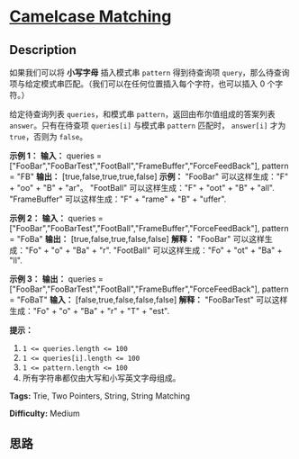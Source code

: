 # [Camelcase Matching][title]

## Description

如果我们可以将 **小写字母** 插入模式串 `pattern` 得到待查询项
`query`，那么待查询项与给定模式串匹配。（我们可以在任何位置插入每个字符，也可以插入 0 个字符。）

给定待查询列表 `queries`，和模式串 `pattern`，返回由布尔值组成的答案列表 `answer`。只有在待查项 `queries[i]`
与模式串 `pattern` 匹配时， `answer[i]` 才为 `true`，否则为 `false`。



**示例 1：**
            **输入：** queries = ["FooBar","FooBarTest","FootBall","FrameBuffer","ForceFeedBack"], pattern = "FB"    **输出：** [true,false,true,true,false]    **示例：**    "FooBar" 可以这样生成："F" + "oo" + "B" + "ar"。    "FootBall" 可以这样生成："F" + "oot" + "B" + "all".    "FrameBuffer" 可以这样生成："F" + "rame" + "B" + "uffer".

**示例 2：**
            **输入：** queries = ["FooBar","FooBarTest","FootBall","FrameBuffer","ForceFeedBack"], pattern = "FoBa"    **输出：** [true,false,true,false,false]    **解释：**    "FooBar" 可以这样生成："Fo" + "o" + "Ba" + "r".    "FootBall" 可以这样生成："Fo" + "ot" + "Ba" + "ll".    

**示例 3：**
            **输出：** queries = ["FooBar","FooBarTest","FootBall","FrameBuffer","ForceFeedBack"], pattern = "FoBaT"    **输入：** [false,true,false,false,false]    **解释：**    "FooBarTest" 可以这样生成："Fo" + "o" + "Ba" + "r" + "T" + "est".    



**提示：**

  1. `1 <= queries.length <= 100`
  2. `1 <= queries[i].length <= 100`
  3. `1 <= pattern.length <= 100`
  4. 所有字符串都仅由大写和小写英文字母组成。


**Tags:** Trie, Two Pointers, String, String Matching

**Difficulty:** Medium

## 思路

[title]: https://leetcode-cn.com/problems/camelcase-matching
